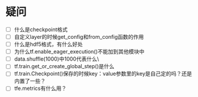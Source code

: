 # 疑问

- [ ] 什么是checkpoint格式
- [ ] 自定义layer的时候get_config和from_config函数的作用
- [ ] 什么是hdf5格式，有什么好处
- [ ] 为什么tf.enable_eager_execution()不能加到其他模块中
- [ ] data.shuffle(1000)中1000代表什么\
- [ ] tf.train.get_or_create_global_step()是什么
- [ ] tf.train.Checkpoint()保存的时候key：value参数里的key是自己定的吗？还是内置了一些？
- [ ] tfe.metrics有什么用？